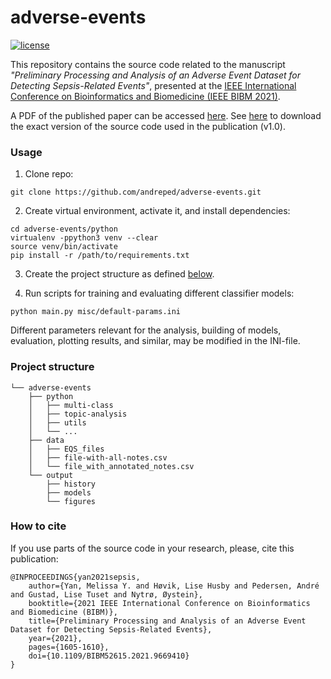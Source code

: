 # adverse-events

[![license](https://img.shields.io/github/license/DAVFoundation/captain-n3m0.svg?style=flat-square)](https://github.com/DAVFoundation/captain-n3m0/blob/master/LICENSE)

This repository contains the source code related to the manuscript _"Preliminary Processing and Analysis of an Adverse Event Dataset for Detecting Sepsis-Related Events"_, presented at the [IEEE International Conference on Bioinformatics and Biomedicine (IEEE BIBM 2021)](http://ieeebibm.org/BIBM2021/).

A PDF of the published paper can be accessed [here](https://ntnuopen.ntnu.no/ntnu-xmlui/bitstream/handle/11250/2979827/B579_9996.pdf?sequence=2&isAllowed=y). See [here](https://github.com/andreped/adverse-events/releases/tag/v1.0) to download the exact version of the source code used in the publication (v1.0).

### Usage

1) Clone repo:
```
git clone https://github.com/andreped/adverse-events.git
```

2) Create virtual environment, activate it, and install dependencies:
```
cd adverse-events/python
virtualenv -ppython3 venv --clear
source venv/bin/activate
pip install -r /path/to/requirements.txt
```

3) Create the project structure as defined [below](https://github.com/andreped/adverse-events#project-structure).

4) Run scripts for training and evaluating different classifier models:
```
python main.py misc/default-params.ini
```
Different parameters relevant for the analysis, building of models, evaluation, plotting results, and similar, may be modified in the INI-file.

### Project structure

    └── adverse-events
        ├── python
        │   ├── multi-class
        │   ├── topic-analysis
        │   ├── utils
        │   └── ...
        ├── data
        │   ├── EQS_files
        │   ├── file-with-all-notes.csv
        │   └── file_with_annotated_notes.csv
        └── output
            ├── history
            ├── models
            └── figures

### How to cite

If you use parts of the source code in your research, please, cite this publication:

```
@INPROCEEDINGS{yan2021sepsis,
    author={Yan, Melissa Y. and Høvik, Lise Husby and Pedersen, André and Gustad, Lise Tuset and Nytrø, Øystein},
    booktitle={2021 IEEE International Conference on Bioinformatics and Biomedicine (BIBM)},
    title={Preliminary Processing and Analysis of an Adverse Event Dataset for Detecting Sepsis-Related Events},
    year={2021},
    pages={1605-1610},
    doi={10.1109/BIBM52615.2021.9669410}
}
```
